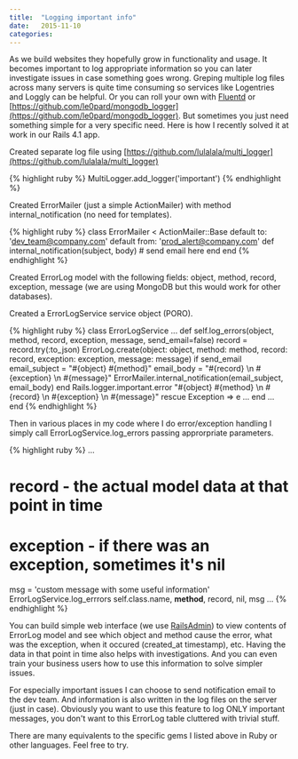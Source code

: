 ```yaml
---
title:  "Logging important info"
date:   2015-11-10
categories:
---
```


As we build websites they hopefully grow in functionality and usage.  It becomes important to log appropriate information so you can later investigate issues in case something goes wrong.  Greping multiple log files across many servers is quite time consuming so services like Logentries and Loggly can be helpful.  Or you can roll your own with [Fluentd](http://www.fluentd.org/) or [https://github.com/le0pard/mongodb_logger](https://github.com/le0pard/mongodb_logger).  But sometimes you just need something simple for a very specific need.  Here is how I recently solved it at work in our Rails 4.1 app.

Created separate log file using [https://github.com/lulalala/multi_logger](https://github.com/lulalala/multi_logger)

{% highlight ruby %}
MultiLogger.add_logger('important')
{% endhighlight %}

Created ErrorMailer (just a simple ActionMailer) with method internal_notification (no need for templates).

{% highlight ruby %}
class ErrorMailer < ActionMailer::Base
  default to: 'dev_team@company.com'
  default from: 'prod_alert@company.com'
  def internal_notification(subject, body)
    # send email here
  end
end
{% endhighlight %}

Created ErrorLog model with the following fields:  object, method, record, exception, message (we are using MongoDB but this would work for other databases).

Created a ErrorLogService service object (PORO).

{% highlight ruby %}
class ErrorLogService
  ...
  def self.log_errors(object, method, record, exception, message, send_email=false)
    record = record.try(:to_json)
    ErrorLog.create(object: object, method: method, record: record, exception: exception, message: message)
    if send_email
      email_subject = "#{object} #{method}"
      email_body = "#{record} \n #{exception} \n #{message}"
      ErrorMailer.internal_notification(email_subject, email_body)
    end
    Rails.logger.important.error "#{object} #{method} \n #{record} \n #{exception} \n #{message}"
  rescue Exception => e
    ...
  end
  ...
end
{% endhighlight %}

Then in various places in my code where I do error/exception handling I simply call ErrorLogService.log_errors passing approrpriate parameters.

{% highlight ruby %}
...
# record - the actual model data at that point in time
# exception - if there was an exception, sometimes it's nil
msg = 'custom message with some useful information'
ErrorLogService.log_errrors self.class.name, __method__, record, nil, msg
...
{% endhighlight %}

You can build simple web interface (we use [RailsAdmin](https://github.com/sferik/rails_admin)) to view contents of ErrorLog model and see which object and method cause the error, what was the exception, when it occured (created_at timestamp), etc.  Having the data in that point in time also helps with investigations.  And you can even train your business users how to use this information to solve simpler issues.

For especially important issues I can choose to send notification email to the dev team.  And information is also written in the log files on the server (just in case).  Obviously you want to use this feature to log ONLY important messages, you don't want to this ErrorLog table cluttered with trivial stuff.

There are many equivalents to the specific gems I listed above in Ruby or other languages.  Feel free to try.